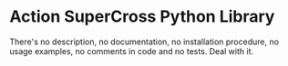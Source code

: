 # Action SuperCross Python Library

There's no description, no documentation, no installation procedure, no usage examples, no comments in code and no tests. Deal with it.
